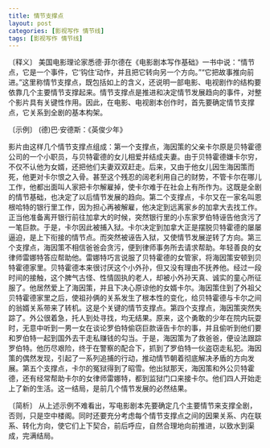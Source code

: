 ```yaml
---
title: 情节支撑点
layout: post
categories: [影视写作 情节线]
tags: [影视写作 情节线]
---
```


〔释义〕 美国电影理论家悉德·菲尔德在《电影剧本写作基础》一书中说：“情节点，它是一个事件，它‘钩住’动作，并且把它转向另一个方向。”“它把故事推向前进。”这里称情节支撑点，既包括如上的含义，还说明一部电影、电视剧作的结构要依靠几个主要情节支撑起来。情节支撑点是推进和决定情节发展趋向的事件，对整个影片具有关键性作用。因此，在电影、电视剧本创作时，首先要确定情节支撑点，它关系到全剧的基本构架。

〔示例〕 (德)巴·安德斯：《英俊少年》

影片由这样几个情节支撑点组成：第一个支撑点，海因策的父亲卡尔原是贝特霍德公司的一个小职员，与贝特霍德的女儿相爱并结成夫妻。由于贝特霍德嫌卡尔穷，不仅不认他为女婿，还把他们夫妻双双赶走。后来，又由于他女儿因生海因策而死，他更对卡尔恨之入骨。甚至这个残忍的阔老利用自己的财势，不管卡尔在哪儿工作，他都出面叫人家把卡尔解雇掉，使卡尔难于在社会上有所作为。这既是全剧的情节基础，也决定了以后情节发展的趋向。第二个支撑点，卡尔又在一家名叫恩根哈特的银行里工作，因为担心再被解雇，他决定到远离家乡的加拿大去找工作。正当他准备离开银行前往加拿大的时候，突然银行里的小东家罗伯特诬告他贪污了一笔巨款。于是，卡尔因此被捕入狱。卡尔决定到加拿大正是摆脱贝特霍德的屡屡逼迫，是上下衔接的情节点。而突然被诬告入狱，又使情节发展逆转了方向。第三个支撑点，海因策不相信爸爸会贪污，便到律师事务所去请求帮助。年轻善良的女律师雷娜特答应帮助他。雷娜特巧言说服了贝特霍德的女管家，将海因策安顿到贝特霍德家里。贝特霍德本来很讨厌这个小外孙，但又没有理由不抚养他。经过一段时间的接触，这个脾气古怪、性情固执的老人，却被小外孙天真、诚实的童心所征服了。他居然爱上了海因策，并且下决心原谅他的女婿卡尔。海因策住到了外祖父贝特霍德家里之后，使祖孙俩的关系发生了根本性的变化，给贝特霍德与卡尔之间的翁婿关系带来了转机。这是个关键的情节支撑点。第四个支撑点，海因策突然失踪了。外公很着急，托人到处寻找，均无结果。原来，这个勇敢的少年在院内玩耍时，无意中听到一男一女在谈论罗伯特偷窃巨款诬告卡尔的事，并且偷听到他们要和罗伯特一起到国外去干走私赚钱的勾当。于是，海因策为了救爸爸，便设法跟踪罗伯特。他历尽艰险，终于在警察的配合下，抓到了罗伯特一伙盗窃走私犯。海因策的偶然发现，引起了一系列追捕的行动，推动情节朝着彻底解决矛盾的方向发展。第五个支撑点，卡尔的冤狱得到了昭雪。他出狱那天，海因策和外公贝特霍德，还有经常帮助卡尔的女律师雷娜特，都到监狱门口来接卡尔。他们四人开始走上了新的生活。这一结局，是前几个情节发展的必然结果。

〔简析〕 从上述示例不难看出，写电影剧本先要确定几个主要情节来支撑全剧，否则，只是空中楼阁。同时还要充分考虑每个情节支撑点之间的因果关系、内在联系、转化方向，使它们上下契合，前后呼应，自然合理地向前推进，以致水到渠成，完满结局。 